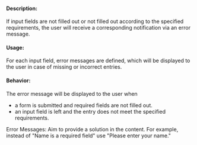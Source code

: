 #### Description:
If input fields are not filled out or not filled out according to the specified requirements, the user will receive a corresponding notification via an error message.

#### Usage:
For each input field, error messages are defined, which will be displayed to the user in case of missing or incorrect entries.

#### Behavior:
The error message will be displayed to the user when
- a form is submitted and required fields are not filled out.
- an input field is left and the entry does not meet the specified requirements.

Error Messages: Aim to provide a solution in the content.
For example, instead of "Name is a required field" use "Please enter your name."
